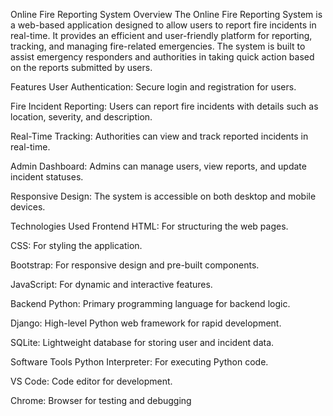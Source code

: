 Online Fire Reporting System
Overview
The Online Fire Reporting System is a web-based application designed to allow users to report fire incidents in real-time. It provides an efficient and user-friendly platform for reporting, tracking, and managing fire-related emergencies. The system is built to assist emergency responders and authorities in taking quick action based on the reports submitted by users.

Features
User Authentication: Secure login and registration for users.

Fire Incident Reporting: Users can report fire incidents with details such as location, severity, and description.

Real-Time Tracking: Authorities can view and track reported incidents in real-time.

Admin Dashboard: Admins can manage users, view reports, and update incident statuses.

Responsive Design: The system is accessible on both desktop and mobile devices.

Technologies Used
Frontend
HTML: For structuring the web pages.

CSS: For styling the application.

Bootstrap: For responsive design and pre-built components.

JavaScript: For dynamic and interactive features.

Backend
Python: Primary programming language for backend logic.

Django: High-level Python web framework for rapid development.

SQLite: Lightweight database for storing user and incident data.

Software Tools
Python Interpreter: For executing Python code.

VS Code: Code editor for development.

Chrome: Browser for testing and debugging
